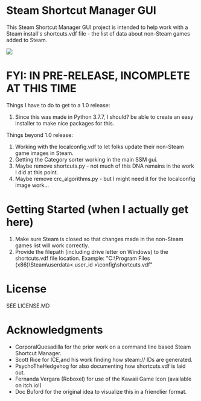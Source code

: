 # Steam Shortcut Manager GUI

This Steam Shortcut Manager GUI project is intended to help work with a Steam install's shortcuts.vdf file - the list of data about non-Steam games added to Steam.

![](https://github.com/millerv/Steam-Shortcut-Manager/blob/master/SSMGUI_version_0.1.png)



# FYI: IN PRE-RELEASE, INCOMPLETE AT THIS TIME

Things I have to do to get to a 1.0 release:
1. Since this was made in Python 3.7.7, I should? be able to create an easy installer to make nice packages for this.

Things beyond 1.0 release:
1. Working with the localconfig.vdf to let folks update their non-Steam game images in Steam.
2. Getting the Category sorter working in the main SSM gui.
3. Maybe remove shortcuts.py - not much of this DNA remains in the work I did at this point.
4. Maybe remove crc_algorithms.py - but I might need it for the localconfig image work...

# Getting Started (when I actually get here)

1. Make sure Steam is closed so that changes made in the non-Steam games list will work correctly.
2. Provide the filepath (including drive letter on Windows) to the shortcuts.vdf file location. Example: "C:\Program Files (x86)\Steam\userdata\< user_id >\config\shortcuts.vdf"

# License

SEE LICENSE.MD

# Acknowledgments

* CorporalQuesadilla for the prior work on a command line based Steam Shortcut Manager.
* Scott Rice for ICE,and his work finding how steam:// IDs are generated.
* PsychoTheHedgehog for also documenting how shortcuts.vdf is laid out.
* Fernanda Vergara (Roboxel) for use of the Kawaii Game Icon (available on itch.io!)
* Doc Buford for the original idea to visualize this in a friendlier format.
